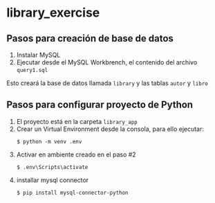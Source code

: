 # library_exercise

## Pasos para creación de base de datos
1. Instalar MySQL
2. Ejecutar desde el MySQL Workbrench, el contenido del archivo `query1.sql`

Esto creará la base de datos llamada `library` y las tablas `autor` y `libro`

## Pasos para configurar proyecto de Python
1. El proyecto está en la carpeta `library_app`
2. Crear un Virtual Environment desde la consola, para ello ejecutar:
    ```
    $ python -m venv .env
    ``` 
3. Activar en ambiente creado en el paso #2
    ```
    $ .env\Scripts\activate
    ``` 
4. installar mysql connector
    ```
    $ pip install mysql-connector-python
    ``` 
